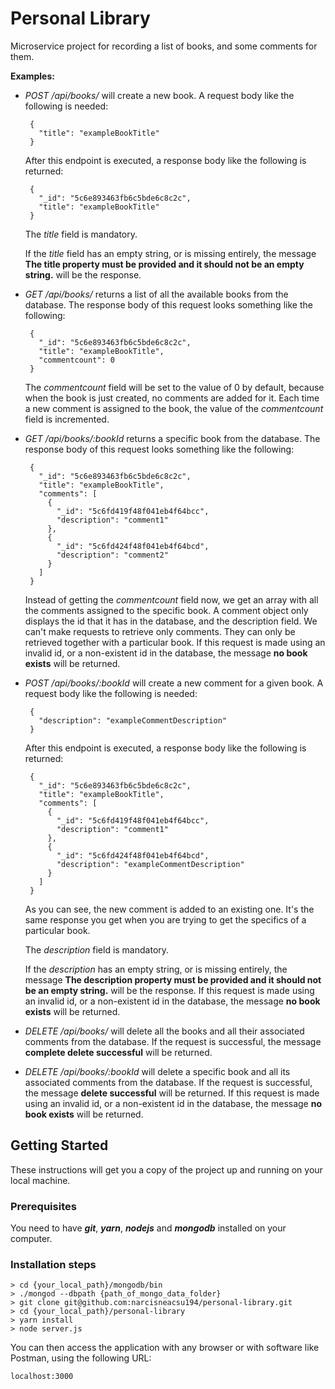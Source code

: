 # Personal Library

Microservice project for recording a list of books, and some comments for them.

**Examples:**

* *POST /api/books/* will create a new book. A request body like the following is needed: 

   ```
    {
      "title": "exampleBookTitle"
    }
   ```
  After this endpoint is executed, a response body like the following is returned: 

   ```
    {
      "_id": "5c6e893463fb6c5bde6c8c2c",
      "title": "exampleBookTitle"
    }
   ```
  The *title* field is mandatory.

  If the *title* field has an empty string, or is missing entirely,
   the message **The title property must be provided and it should not be an empty string.** will be the response.

* *GET /api/books/* returns a list of all the available books from the database.
 The response body of this request looks something like the following:

   ```
    {
      "_id": "5c6e893463fb6c5bde6c8c2c",
      "title": "exampleBookTitle",
      "commentcount": 0
    }
   ```
  The *commentcount* field will be set to the value of 0 by default, because when the book is just created, no comments are
  added for it. Each time a new comment is assigned to the book, the value of the *commentcount* field is incremented.

* *GET /api/books/:bookId* returns a specific book from the database.
 The response body of this request looks something like the following:

   ```
    {
      "_id": "5c6e893463fb6c5bde6c8c2c",
      "title": "exampleBookTitle",
      "comments": [
        {
          "_id": "5c6fd419f48f041eb4f64bcc",
          "description": "comment1"
        },
        {
          "_id": "5c6fd424f48f041eb4f64bcd",
          "description": "comment2"
        }
      ]
    }
   ```
  Instead of getting the *commentcount* field now, we get an array with all the comments assigned to the specific book. A comment object only displays the id that it has in the database, and the description field.
  We can't make requests to retrieve only comments. They can only be retrieved together with a particular book.
  If this request is made using an invalid id, or a non-existent id in the database, the message **no book exists** will be returned.

* *POST /api/books/:bookId* will create a new comment for a given book. A request body like the following is needed: 

   ```
    {
      "description": "exampleCommentDescription"
    }
   ```
  After this endpoint is executed, a response body like the following is returned: 

   ```
    {
      "_id": "5c6e893463fb6c5bde6c8c2c",
      "title": "exampleBookTitle",
      "comments": [
        {
          "_id": "5c6fd419f48f041eb4f64bcc",
          "description": "comment1"
        },
        {
          "_id": "5c6fd424f48f041eb4f64bcd",
          "description": "exampleCommentDescription"
        }
      ]
    }
   ```
  As you can see, the new comment is added to an existing one. It's the same response you get
  when you are trying to get the specifics of a particular book.

  The *description* field is mandatory.

  If the *description* has an empty string, or is missing entirely,
   the message **The description property must be provided and it should not be an empty string.** will be the response.
  If this request is made using an invalid id, or a non-existent id in the database, the message **no book exists** will be returned.

* *DELETE /api/books/* will delete all the books and all their associated comments
from the database. If the request is successful, the message
**complete delete successful** will be returned.

* *DELETE /api/books/:bookId* will delete a specific book and all its associated comments from the database. 
If the request is successful, the message **delete successful** will be returned.
If this request is made using an invalid id, or a non-existent id in the database, the message **no book exists** will be returned.

## Getting Started

These instructions will get you a copy of the project up and running on your local machine.

### Prerequisites

You need to have ***git***, ***yarn***, ***nodejs*** and ***mongodb*** installed on your computer.

### Installation steps

```
> cd {your_local_path}/mongodb/bin
> ./mongod --dbpath {path_of_mongo_data_folder}
> git clone git@github.com:narcisneacsu194/personal-library.git
> cd {your_local_path}/personal-library
> yarn install
> node server.js
```

You can then access the application with any browser or with software like Postman, using the following URL:

```
localhost:3000
```
